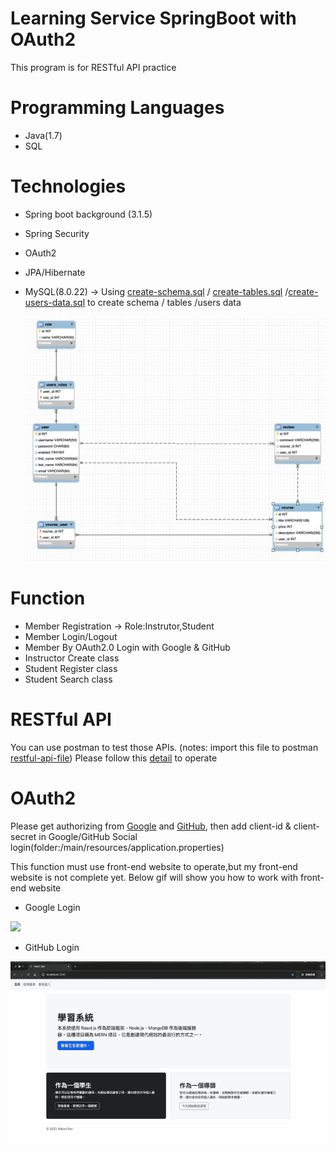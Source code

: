 # Learning Service SpringBoot with OAuth2

This program is for RESTful API practice

# Programming Languages
- Java(1.7)
- SQL

# Technologies

- Spring boot background (3.1.5)
- Spring Security
- OAuth2 
- JPA/Hibernate
- MySQL(8.0.22) -> Using [create-schema.sql](https://github.com/percyku/learning-server-springboot-oauth2/blob/master/create-schema.sql) / [create-tables.sql](https://github.com/percyku/learning-server-springboot/blob/master/create-tables.sql) /[create-users-data.sql](https://github.com/percyku/learning-server-springboot-oauth2/blob/master/create-users-data.sql) to create schema / tables /users data

  [<img src="images/relative-table.png">](https://github.com/percyku/learning-server-springboot-oauth2/blob/master/images/relative-table.png)

# Function

- Member Registration -> Role:Instrutor,Student
- Member Login/Logout
- Member By OAuth2.0 Login with Google & GitHub
- Instructor Create class
- Student Register class
- Student Search class

# RESTful API

You can use postman to test those APIs.
(notes: import this file to postman [restful-api-file](https://github.com/percyku/learning-server-springboot-oauth2/blob/master/learning-restful-api.postman_collection.json))
Please follow this [detail](https://github.com/percyku/learning-server-springboot/blob/master/restful-api-operation.md) to operate



# OAuth2

Please get authorizing from [Google](https://console.cloud.google.com/welcome) and [GitHub](https://github.com/settings/developers),
then add client-id & client-secret in Google/GitHub Social login(folder:/main/resources/application.properties)

This function must use front-end website to operate,but my front-end website is not complete yet.
Below gif will show you how to work with front-end website

- Google Login

[<img src="images/google-login-l.gif">](https://github.com/percyku/learning-server-springboot-oauth2/blob/master/images/google-login-l.gif)

- GitHub Login

[<img src="images/github-login-l.gif">](https://github.com/percyku/learning-server-springboot-oauth2/blob/master/images/github-login-l.gif)